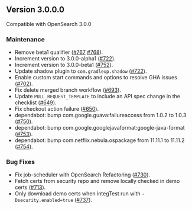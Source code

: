 ## Version 3.0.0.0

Compatible with OpenSearch 3.0.0

### Maintenance
* Remove beta1 qualifier ([#767](https://github.com/opensearch-project/job-scheduler/pull/767) [#768](https://github.com/opensearch-project/job-scheduler/pull/768)).
* Increment version to 3.0.0-alpha1 ([#722](https://github.com/opensearch-project/job-scheduler/pull/722)).
* Increment version to 3.0.0-beta1 ([#752](https://github.com/opensearch-project/job-scheduler/pull/752)).
* Update shadow plugin to `com.gradleup.shadow` ([#722](https://github.com/opensearch-project/job-scheduler/pull/722)).
* Enable custom start commands and options to resolve GHA issues ([#702](https://github.com/opensearch-project/job-scheduler/pull/702)).
* Fix delete merged branch workflow ([#693](https://github.com/opensearch-project/job-scheduler/pull/693)).
* Update `PULL_REQUEST_TEMPLATE` to include an API spec change in the checklist ([#649](https://github.com/opensearch-project/job-scheduler/pull/649)).
* Fix checkout action failure ([#650](https://github.com/opensearch-project/job-scheduler/pull/650)).
* dependabot: bump com.google.guava:failureaccess from 1.0.2 to 1.0.3 ([#750](https://github.com/opensearch-project/job-scheduler/pull/750)).
* dependabot: bump com.google.googlejavaformat:google-java-format ([#753](https://github.com/opensearch-project/job-scheduler/pull/753)).
* dependabot: bump com.netflix.nebula.ospackage from 11.11.1 to 11.11.2 ([#754](https://github.com/opensearch-project/job-scheduler/pull/754)).

### Bug Fixes
* Fix job-scheduler with OpenSearch Refactoring ([#730](https://github.com/opensearch-project/job-scheduler/pull/730)).
* Fetch certs from security repo and remove locally checked in demo certs ([#713](https://github.com/opensearch-project/job-scheduler/pull/713)).
* Only download demo certs when integTest run with `-Dsecurity.enabled=true` ([#737](https://github.com/opensearch-project/job-scheduler/pull/737)).